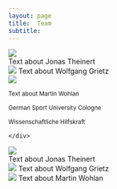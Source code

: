 ```yaml
---
layout: page
title:  Team
subtitle:
---
```


 <body> 
  <div class="row">
    <div class="column">
      <img src="../assets/img/Jonas_Theiner.jpeg">
     <div> Text about Jonas Theinert </div>
    </div>
    <div class="column">
       <img src="../assets/img/Wolfgang_Grietz.jpg">
       Text about Wolfgang Grietz
    </div>
    <div class="column">
      <img src="../assets/img/Martin_Wohlan.jpeg">
      <p> <small> Text about Martin Wohlan </small></p>
      <p> <small> German Sport University Cologne</small></p>
      <p> <small> Wissenschaftliche Hilfskraft</small></p>
      
     
    </div>
  </div>
</body>

 <body> 
  <div class="row">
    <div class="column">
      <img src="../assets/img/Jonas_Theiner.jpeg">
     <div> Text about Jonas Theinert </div>
    </div>
    <div class="column">
       <img src="../assets/img/Wolfgang_Grietz.jpg">
       Text about Wolfgang Grietz
    </div>
    <div class="column">
      <img src="../assets/img/Martin_Wohlan.jpeg">
      Text about Martin Wohlan
    </div>
  </div>
</body>




